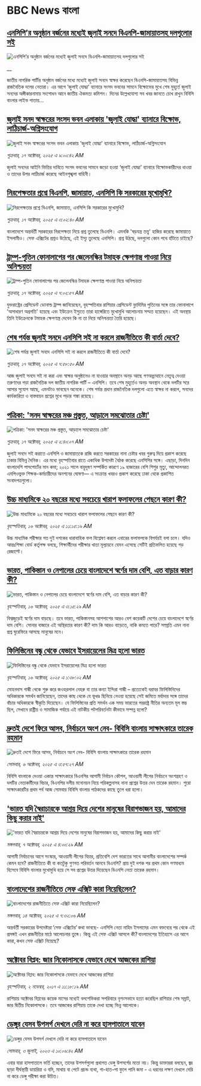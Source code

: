 # BBC News বাংলা## [এনসিপি’র অনুষ্ঠান বর্জনের মধ্যেই জুলাই সনদে বিএনপি-জামায়াতসহ দলগুলোর সই](https://www.bbc.co.uk/bengali/live/cy8vn1y25qjt?at_medium=RSS&at_campaign=rss?at_campaign=githubrss)![এনসিপি’র অনুষ্ঠান বর্জনের মধ্যেই জুলাই সনদে বিএনপি-জামায়াতসহ দলগুলোর সই](https://ichef.bbci.co.uk/ace/standard/240/cpsprodpb/e6a5/live/ba6c76a0-ab4c-11f0-b2a1-6f537f66f9aa.jpg)__জাতীয় নাগরিক পার্টির অনুষ্ঠান বর্জনের মধ্যে মধ্যেই জুলাই সনদে স্বাক্ষর করেছেন বিএনপি-জামায়াতসহ বিভিন্ন রাজনৈতিক দলের নেতারা। এর আগে ‘জুলাই যোদ্ধা’ ব্যানারে সংসদ ভবনের সামনে বিক্ষোভের মুখে শেষ মুহূর্তে জুলাই সনদের অঙ্গীকারনামায় সংশোধন আনে জাতীয় ঐকমত্য কমিশন। দিনের উল্লেখযোগ্য সব খবর জানতে চোখ রাখুন বিবিসি বাংলার লাইভ পাতায়...## [জুলাই সনদ স্বাক্ষরের সংসদ ভবন এলাকায় 'জুলাই যোদ্ধা' ব্যানারে বিক্ষোভ, লাঠিচার্জ-অগ্নিসংযোগ](https://www.bbc.com/bengali/articles/ckg17x15ydyo?at_medium=RSS&at_campaign=rss?at_campaign=githubrss)![জুলাই সনদ স্বাক্ষরের সংসদ ভবন এলাকায় 'জুলাই যোদ্ধা' ব্যানারে বিক্ষোভ, লাঠিচার্জ-অগ্নিসংযোগ](https://ichef.bbci.co.uk/ace/ws/240/cpsprodpb/aaf7/live/4d317a70-ab35-11f0-a94b-bd0a0d9557d9.jpg)_শুক্রবার, ১৭ অক্টোবর, ২০২৫ এ ৯:০০:৪২ AM_জুলাই সনদের আইনি ভিত্তির দাবিতে সংসদ ভবনের সামনে জড়ো হওয়া ‘জুলাই যোদ্ধা’ ব্যানারে বিক্ষোভকারীদের ধাওয়া ও তাদের উপর লাঠিচার্জ করেছে আইনশৃঙ্খলা বাহিনী।## [নিরপেক্ষতার প্রশ্নে বিএনপি, জামায়াত, এনসিপি কি সরকারের মুখোমুখি?](https://www.bbc.com/bengali/articles/c9wvrd5epg9o?at_medium=RSS&at_campaign=rss?at_campaign=githubrss)![নিরপেক্ষতার প্রশ্নে বিএনপি, জামায়াত, এনসিপি কি সরকারের মুখোমুখি?](https://ichef.bbci.co.uk/ace/ws/240/cpsprodpb/16da/live/d2af1e50-aae5-11f0-b2a1-6f537f66f9aa.jpg)_শুক্রবার, ১৭ অক্টোবর, ২০২৫ এ ৩:০২:৪০ AM_বাংলাদেশে অন্তর্বর্তী সরকারের নিরপেক্ষতা নিয়ে প্রশ্ন তুলেছে বিএনপি। এমনকি 'ষড়যন্ত্র তত্ত্ব' হাজির করেছে জামায়াতে ইসলামীও। সেফ এক্সিটের প্রশ্নও উঠেছে, এই ইস্যূ তুলেছে এনসিপি। প্রশ্ন উঠছে, দলগুলো কোন পথে হাঁটতে চাইছে?## [ট্রাম্প-পুতিন ফোনালাপের পর জেলেনস্কির টমাহক ক্ষেপণাস্ত্র পাওয়া নিয়ে অনিশ্চয়তা](https://www.bbc.com/bengali/articles/cwyk1rrw2gyo?at_medium=RSS&at_campaign=rss?at_campaign=githubrss)![ট্রাম্প-পুতিন ফোনালাপের পর জেলেনস্কির টমাহক ক্ষেপণাস্ত্র পাওয়া নিয়ে অনিশ্চয়তা](https://ichef.bbci.co.uk/ace/ws/240/cpsprodpb/50a4/live/006820e0-ab21-11f0-ba75-093eca1ac29b.jpg)_শুক্রবার, ১৭ অক্টোবর, ২০২৫ এ ৭:০২:৫৭ AM_যুক্তরাষ্ট্রের প্রেসিডেন্ট ডোনাল্ড ট্রাম্প জানিয়েছেন, বৃহস্পতিবার রাশিয়ার প্রেসিডেন্ট ভ্লাদিমির পুতিনের সঙ্গে তার ফোনালাপে 'অসাধারণ অগ্রগতি' হয়েছে এবং ইউক্রেন ইস্যুতে তারা হাঙ্গেরিতে মুখোমুখি আলোচনায় সম্মত হয়েছেন। এই অবস্থায় তিনি ইউক্রেনকে টমাহক ক্ষেপণাস্ত্র দেবেন কি না তা নিয়ে অনিশ্চয়তা তৈরি হয়েছে।## [শেষ পর্যন্ত জুলাই সনদে এনসিপি সই না করলে রাজনীতিতে কী বার্তা দেবে?](https://www.bbc.com/bengali/articles/c9d6lnnnjj5o?at_medium=RSS&at_campaign=rss?at_campaign=githubrss)![শেষ পর্যন্ত জুলাই সনদে এনসিপি সই না করলে রাজনীতিতে কী বার্তা দেবে?](https://ichef.bbci.co.uk/ace/ws/240/cpsprodpb/8ab4/live/a94cce70-ab28-11f0-a94b-bd0a0d9557d9.jpg)_শুক্রবার, ১৭ অক্টোবর, ২০২৫ এ ৭:৫৮:৫০ AM_আজ জুলাই সনদে সই না করা এবং স্বাক্ষর অনুষ্ঠানেও না যাওয়ার অবস্থানে অনড় আছে গণঅভ্যুত্থানে নেতৃত্ব দেওয়া তরুণদের গড়া রাজনৈতিক দল জাতীয় নাগরিক পার্টি – এনসিপি। তবে শেষ মুহূর্তেও অনড় অবস্থান থেকে দলটির সরে আসার সুযোগ আছে, এমনটাও ভাবছেন অনেকে। শেষ পর্যন্ত প্রধান রাজনৈতিক দলগুলো এতে স্বাক্ষর না করলে, সনদের কার্যকারিতা ও বাস্তবায়ন প্রশ্নের মুখে পড়ার শঙ্কা রয়েছে।## [পত্রিকা: 'সনদ স্বাক্ষরের মঞ্চ প্রস্তুত, আড়ালে সমঝোতার চেষ্টা'](https://www.bbc.com/bengali/articles/c0kp8dj6ggpo?at_medium=RSS&at_campaign=rss?at_campaign=githubrss)![পত্রিকা: 'সনদ স্বাক্ষরের মঞ্চ প্রস্তুত, আড়ালে সমঝোতার চেষ্টা'](https://ichef.bbci.co.uk/ace/ws/240/cpsprodpb/7a1f/live/d450a510-ab00-11f0-9e15-4353cc3c7593.jpg)_শুক্রবার, ১৭ অক্টোবর, ২০২৫ এ ২:৪০:০৭ AM_জুলাই সনদে সই করাতে এনসিপি ও জামায়াতকে রাজি করতে সরকারের নানা চেষ্টার খবর গুরুত্ব দিয়ে প্রকাশ করেছে ঢাকার বিভিন্ন দৈনিক। এর মধ্যে বৃহস্পতিবার রাতে একাধিক উপদেষ্টা বৈঠক করেছে এনসিপির সঙ্গে। এছাড়া, দিনদিন বাংলাদেশি পাসপোর্টের মান কমা; ২০২১ সালে বায়ুদূষণ সম্পর্কিত কারণে ১৯ হাজারের বেশি শিশুর মৃত্যু, আন্দোলনরত এমপিওভুক্ত শিক্ষক-কর্মচারীদের অনশনের ঘোষণা— এ সংক্রান্ত খবরও প্রকাশ করেছে ঢাকা থেকে প্রকাশিত সংবাদপত্রগুলো।## [উচ্চ মাধ্যমিকে ২০ বছরের মধ্যে সবচেয়ে খারাপ ফলাফলের পেছনে কারণ কী?](https://www.bbc.com/bengali/articles/cp8y77w5780o?at_medium=RSS&at_campaign=rss?at_campaign=githubrss)![উচ্চ মাধ্যমিকে ২০ বছরের মধ্যে সবচেয়ে খারাপ ফলাফলের পেছনে কারণ কী?](https://ichef.bbci.co.uk/ace/ws/240/cpsprodpb/117e/live/a4da6820-aa83-11f0-b2a1-6f537f66f9aa.jpg)_বৃহস্পতিবার, ১৬ অক্টোবর, ২০২৫ এ ১১:১৫:১৯ AM_উচ্চ মাধ্যমিক পরীক্ষার গত দুই দশকের ধারাবাহিক ফল বিশ্লেষণ করলে এবারের ফলাফলকে বিপর্যয়ই বলা চলে। যদিও আন্তঃশিক্ষা বোর্ড কর্তৃপক্ষ বলছে, শিক্ষার্থীদের পরীক্ষার খাতা মূল্যায়নে যেমন এসেছে সেটিই প্রতিফলিত হয়েছে গড় রেজাল্টে।## [ভারত, পাকিস্তান ও নেপালের চেয়ে বাংলাদেশে স্বর্ণের দাম বেশি, এত বাড়ার কারণ কী?](https://www.bbc.com/bengali/articles/c231kzd1xk3o?at_medium=RSS&at_campaign=rss?at_campaign=githubrss)![ভারত, পাকিস্তান ও নেপালের চেয়ে বাংলাদেশে স্বর্ণের দাম বেশি, এত বাড়ার কারণ কী?](https://ichef.bbci.co.uk/ace/ws/240/cpsprodpb/0255/live/eef19d40-a9d7-11f0-b142-c350b61cfbce.jpg)_বৃহস্পতিবার, ১৬ অক্টোবর, ২০২৫ এ ৩:১৫:২৯ AM_বিশ্বজুড়েই স্বর্ণের দাম বাড়ছে। তবে ভারত, পাকিস্তানসহ আশপাশের আরও বেশ কয়েকটি দেশের চেয়ে বাংলাদেশে স্বর্ণের দাম বেশি। সোনার বাজারে এই অস্থিরতার কারণ কী? দাম কি আরও বাড়েতে, নাকি কমতে পারে? সম্প্রতি এমন নানা প্রশ্ন ঘুরেফিরে আসছে মানুষের মনে।## [ফিলিস্তিনের বন্ধু থেকে যেভাবে ইসরায়েলের মিত্র হলো ভারত](https://www.bbc.com/bengali/articles/c62e59jgj54o?at_medium=RSS&at_campaign=rss?at_campaign=githubrss)![ফিলিস্তিনের বন্ধু থেকে যেভাবে ইসরায়েলের মিত্র হলো ভারত](https://ichef.bbci.co.uk/ace/ws/240/cpsprodpb/11a0/live/fc2f5e20-a93c-11f0-92db-77261a15b9d2.jpg)_বৃহস্পতিবার, ১৬ অক্টোবর, ২০২৫ এ ১:৩৮:০২ AM_মোহনদাস গান্ধী থেকে শুরু করে জওহরলাল নেহরু বা তার কন্যা ইন্দিরা গান্ধী – প্রত্যেকেই বরাবর ফিলিস্তিনিদের অধিকারকে সমর্থন জানিয়েছেন, তাদের কাছ থেকে যে ভূখণ্ড ছিনিয়ে নেওয়া হয়েছে সেই জমিতে মর্যাদার সঙ্গে তাদের বাঁচার অধিকারকে স্বীকৃতি দিয়েছেন। যে ফিলিস্তিনের প্রতি সমর্থন এক সময় ভারতের পররাষ্ট্র নীতির অন্যতম মূল স্তম্ভ ছিল, সেখানে রাষ্ট্রীয় ও সামাজিক পর্যায়ে এই নাটকীয় পটপরিবর্তনটা কীভাবে সম্পন্ন হলো?## [দ্রুতই দেশে ফিরে আসব, নির্বাচনে অংশ নেব- বিবিসি বাংলায় সাক্ষাৎকারে তারেক রহমান](https://www.bbc.com/bengali/articles/cx2nv1jdk35o?at_medium=RSS&at_campaign=rss?at_campaign=githubrss)![দ্রুতই দেশে ফিরে আসব, নির্বাচনে অংশ নেব- বিবিসি বাংলায় সাক্ষাৎকারে তারেক রহমান](https://ichef.bbci.co.uk/ace/ws/240/cpsprodpb/546c/live/8ca02b60-a217-11f0-80f5-61832317d528.png)_সোমবার, ৬ অক্টোবর, ২০২৫ এ ৩:৫৭:২৭ AM_বিবিসি বাংলাকে দেওয়া একান্ত সাক্ষাৎকারে বিএনপির আগামী নির্বাচন কৌশল, আওয়ামী লীগের নির্বাচনে অংশগ্রহণ ও দলটির নেতাকর্মীদের বিচার, বিএনপির দলীয় মনোনয়ন নিয়ে পরিকল্পনাসহ নানা প্রশ্নের উত্তর দেন তারেক রহমান। পুরো সাক্ষাৎকারটির প্রথম পর্ব আজ সোমবার বিবিসি বাংলার পাঠকদের কাছে তুলে ধরা হলো।## ['ভারত যদি স্বৈরাচারকে আশ্রয় দিয়ে দেশের মানুষের বিরাগভাজন হয়,  আমাদের কিছু করার নাই'](https://www.bbc.com/bengali/articles/cvgq7ykkrg2o?at_medium=RSS&at_campaign=rss?at_campaign=githubrss)!['ভারত যদি স্বৈরাচারকে আশ্রয় দিয়ে দেশের মানুষের বিরাগভাজন হয়,  আমাদের কিছু করার নাই'](https://ichef.bbci.co.uk/ace/ws/240/cpsprodpb/182b/live/06be7120-a1fc-11f0-947b-6b8b23372a50.png)_মঙ্গলবার, ৭ অক্টোবর, ২০২৫ এ ৪:০০:২৯ AM_আগামী নির্বাচনের আগে সংস্কার, আওয়ামী লীগের বিচার, প্রতিবেশি দেশ ভারতের সাথে আগামীর বাংলাদেশের সম্পর্ক কেমন হবে? রাজনীতিতে কী বা কতটুকু গুণগত পরিবর্তন আনবে বিএনপি?  প্রায় দুই দশক পর প্রথম কোন গণমাধ্যম হিসেবে বিবিসি বাংলার মুখোমুখি হয়ে সে সব প্রশ্নের উত্তর দিয়েছেন বিএনপি নেতা তারেক রহমান।## [বাংলাদেশের রাজনীতিতে সেফ এক্সিট কারা নিয়েছিলেন?](https://www.bbc.com/bengali/articles/c0kp4nl52zpo?at_medium=RSS&at_campaign=rss?at_campaign=githubrss)![বাংলাদেশের রাজনীতিতে সেফ এক্সিট কারা নিয়েছিলেন?](https://ichef.bbci.co.uk/ace/ws/240/cpsprodpb/14e3/live/2a5297e0-a83e-11f0-92db-77261a15b9d2.jpg)_মঙ্গলবার, ১৪ অক্টোবর, ২০২৫ এ ৭:৩২:০৬ AM_অন্তর্বর্তী সরকারের উপদেষ্টারা ‘সেফ এক্সিটের’ কথা ভাবছে- এনসিপি নেতা নাহিদ ইসলামের এমন বক্তব্যের পর থেকে এই প্রসঙ্গই এখন রাজনীতির মাঠে আলোচনার তুঙ্গে। কিন্তু এই সেফ এক্সিট আসলে কী? বাংলাদেশের ইতিহাসে এর আগে কারা, কখন সেফ এক্সিট নিয়েছে?## [অক্টোবর বিপ্লব: জার নিকোলাসকে যেভাবে দেখে আজকের রাশিয়া](https://www.bbc.com/bengali/news-41844745?at_medium=RSS&at_campaign=rss?at_campaign=githubrss)![অক্টোবর বিপ্লব: জার নিকোলাসকে যেভাবে দেখে আজকের রাশিয়া](https://ichef.bbci.co.uk/ace/standard/240/cpsprodpb/4B30/production/_98584291_tsar.jpg)_বৃহস্পতিবার, ২ নভেম্বর, ২০১৭ এ ১১:১৮:১৯ AM_রাশিয়ায় অক্টোবর বিপ্লবের কয়েক মাসের মধ্যেই বলশেভিকরা সপরিবারে নৃশংসভাবে হত্যা করেছিল রাশিয়ার শেষ সম্রাট, জার দ্বিতীয় নিকোলাসকে। তবে আজকের রাশিয়ায় তাকে দেখা হচ্ছে ভিন্ন আলোকে।## [ডেঙ্গুর যেসব উপসর্গ দেখলে দেরি না করে হাসপাতালে যাবেন](https://www.bbc.com/bengali/articles/c72xp58p435o?at_medium=RSS&at_campaign=rss?at_campaign=githubrss)![ডেঙ্গুর যেসব উপসর্গ দেখলে দেরি না করে হাসপাতালে যাবেন](https://ichef.bbci.co.uk/ace/ws/240/cpsprodpb/55de/live/89449250-1973-11ee-a5ed-f9fe36f3a415.jpg)_সোমবার, ৩ জুলাই, ২০২৩ এ ১০:০৬:৪২ AM_এবার যারা হাসপাতালে ভর্তি হচ্ছেন, তাদের উপসর্গগুলো  প্রথাগত ডেঙ্গু উপসর্গের মতো নয়। কিন্তু ডাক্তাররা বলছেন, জ্বর ছাড়া দীর্ঘস্থায়ী ডায়রিয়া ও বমি, মাথায় বা পেটে প্রচন্ড ব্যথা, গা-হাত-পা ফুলে পানি জমা - এ ধরনের লক্ষণ দেখলে দেরি না করে ডেঙ্গু পরীক্ষা করা উচিত।